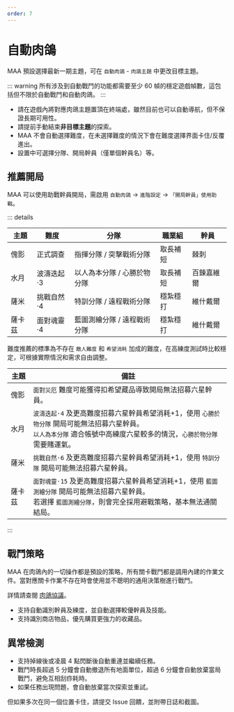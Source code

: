 ```yaml
---
order: 7
---
```


# 自動肉鴿

MAA 預設選擇最新一期主題，可在 `自動肉鴿` - `肉鴿主題` 中更改目標主題。

::: warning
所有涉及到自動戰鬥的功能都需要至少 60 幀的穩定遊戲幀數，這包括但不限於自動戰鬥和自動肉鴿。
:::

- 請在遊戲內將對應肉鴿主題置頂在終端處，雖然目前也可以自動導航，但不保證長期可用性。
- 請提前手動結束**非目標主題**的探索。
- MAA 不會自動選擇難度，在未選擇難度的情況下會在難度選擇界面卡住/反覆進出。
- 設置中可選擇分隊、開局幹員（僅單個幹員名）等。

## 推薦開局

MAA 可以使用助戰幹員開局，需啟用 `自動肉鴿` → `進階設定` → `「開局幹員」使用助戰`。

::: details

| 主題   | 難度       | 分隊                      | 職業組   | 幹員       |
| ------ | ---------- | ------------------------- | -------- | ---------- |
| 傀影   | 正式調查   | 指揮分隊 / 突擊戰術分隊     | 取長補短 | 棘刺       |
| 水月   | 波濤迭起·3 | 以人為本分隊 / 心勝於物分隊 | 取長補短 | 百鍊嘉維爾 |
| 薩米   | 挑戰自然·4 | 特訓分隊 / 遠程戰術分隊     | 穩紮穩打 | 維什戴爾   |
| 薩卡茲 | 面對魂靈·4 | 藍圖測繪分隊 / 遠程戰術分隊 | 穩紮穩打 | 維什戴爾   |

難度推薦的標準為不存在 `敵人難度` 和 `希望消耗` 加成的難度，在高練度測試時比較穩定，可根據實際情況和需求自由調整。

| 主題   | 備註                                                                                                                                                                        |
| ------ | --------------------------------------------------------------------------------------------------------------------------------------------------------------------------- |
| 傀影   | `面對災厄` 難度可能獲得扣希望藏品導致開局無法招募六星幹員。                                                                                                                 |
| 水月   | `波濤迭起·4` 及更高難度招募六星幹員希望消耗+1，使用 `心勝於物分隊` 開局可能無法招募六星幹員。<br>`以人為本分隊` 適合帳號中高練度六星較多的情況，`心勝於物分隊` 需要賭運氣。 |
| 薩米   | `挑戰自然·6` 及更高難度招募六星幹員希望消耗+1，使用 `特訓分隊` 開局可能無法招募六星幹員。                                                                                   |
| 薩卡茲 | `面對魂靈·15` 及更高難度招募六星幹員希望消耗+1，使用 `藍圖測繪分隊` 開局可能無法招募六星幹員。<br>若選擇 `藍圖測繪分隊`，則會完全採用避戰策略，基本無法通關結局。           |

:::

## 戰鬥策略

MAA 在肉鴿內的一切操作都是預設的策略，所有關卡戰鬥都是調用內建的作業文件。當對應關卡作業不存在時會使用並不聰明的通用決策樹進行戰鬥。

詳情請查閱 [肉鴿協議](../../protocol/integrated-strategy-schema.md)。

- 支持自動識別幹員及練度，並自動選擇較優幹員及技能。
- 支持識別商店物品，優先購買更強力的收藏品。

## 異常檢測

- 支持掉線後或凌晨 4 點閃斷後自動重連並繼續任務。
- 戰鬥時長超過 5 分鐘會自動撤退所有地面單位，超過 6 分鐘會自動放棄當局戰鬥，避免互相刮痧耗時。
- 如果任務出現問題，會自動放棄當次探索並重試。

但如果多次在同一個位置卡住，請提交 Issue 回饋，並附帶日誌和截圖。
